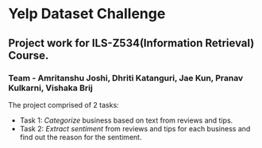 # Yelp Dataset Challenge
## Project work for ILS-Z534(Information Retrieval) Course.
### Team - Amritanshu Joshi, Dhriti Katanguri, Jae Kun, Pranav Kulkarni, Vishaka Brij

The project comprised of 2 tasks:

* Task 1: *Categorize* business based on text from reviews and tips.
* Task 2: *Extract sentiment* from reviews and tips for each business and find out the reason for the sentiment.
